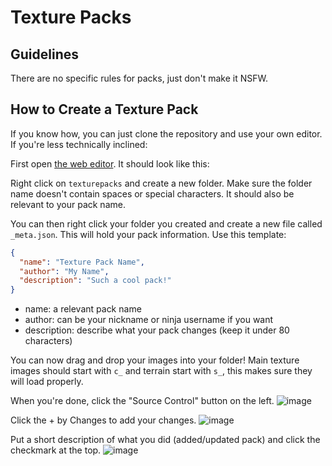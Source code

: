 # Texture Packs

## Guidelines

There are no specific rules for packs, just don't make it NSFW.

## How to Create a Texture Pack

If you know how, you can just clone the repository and use your own editor. If you're less technically inclined:

First open [the web editor](https://github.dev/itzTheMeow/NinjaIOUtils). It should look like this:

Right click on `texturepacks` and create a new folder. Make sure the folder name doesn't contain spaces or special characters. It should also be relevant to your pack name.

You can then right click your folder you created and create a new file called `_meta.json`. This will hold your pack information. Use this template:

```json
{
  "name": "Texture Pack Name",
  "author": "My Name",
  "description": "Such a cool pack!"
}
```

- name: a relevant pack name
- author: can be your nickname or ninja username if you want
- description: describe what your pack changes (keep it under 80 characters)

You can now drag and drop your images into your folder! Main texture images should start with `c_` and terrain start with `s_`, this makes sure they will load properly.

When you're done, click the "Source Control" button on the left.
![image](https://user-images.githubusercontent.com/50887230/191046784-bd748d18-43ce-4fd1-b610-533c8223fe8a.png)

Click the + by Changes to add your changes.
![image](https://user-images.githubusercontent.com/50887230/191046607-5740c265-c4ed-4bb0-8272-ee4e1af8945d.png)

Put a short description of what you did (added/updated pack) and click the checkmark at the top.
![image](https://user-images.githubusercontent.com/50887230/191046681-0f0dcaa1-ead0-4ff4-913f-958a85bfdfbf.png)

